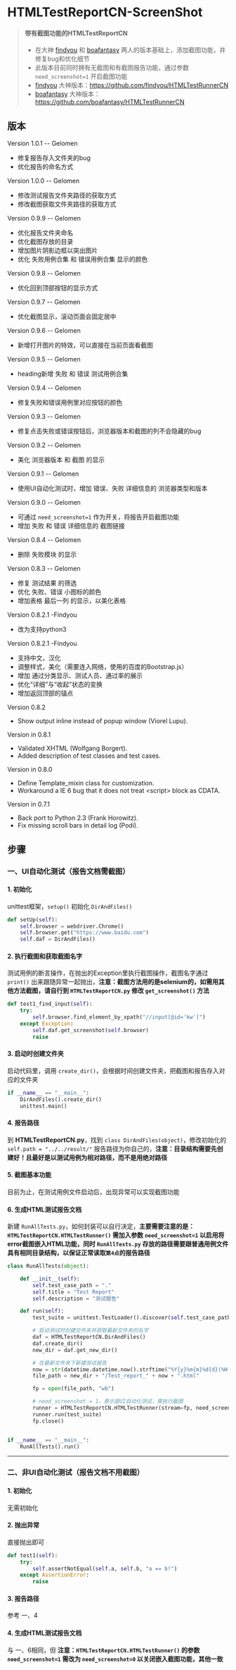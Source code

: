 ﻿# HTMLTestReportCN-ScreenShot

> #### 带有截图功能的HTMLTestReportCN
> * 在大神 [findyou](https://github.com/findyou) 和 [boafantasy](https://github.com/boafantasy) 两人的版本基础上，添加截图功能，并修复bug和优化细节
> * 此版本目前同时拥有无截图和有截图报告功能，通过参数 `need_screenshot=1` 开启截图功能
> * [findyou](https://github.com/findyou) 大神版本：https://github.com/findyou/HTMLTestRunnerCN
> * [boafantasy](https://github.com/boafantasy) 大神版本：https://github.com/boafantasy/HTMLTestRunnerCN

## 版本
Version 1.0.1 -- Gelomen
* 修复报告存入文件夹的bug
* 优化报告的命名方式

Version 1.0.0 -- Gelomen
* 修改测试报告文件夹路径的获取方式
* 修改截图获取文件夹路径的获取方式

Version 0.9.9 -- Gelomen
* 优化报告文件夹命名
* 优化截图存放的目录
* 增加图片阴影边框以突出图片
* 优化 失败用例合集 和 错误用例合集 显示的颜色

Version 0.9.8 -- Gelomen
* 优化回到顶部按钮的显示方式

Version 0.9.7 -- Gelomen
* 优化截图显示，滚动页面会固定居中

Version 0.9.6 -- Gelomen
* 新增打开图片的特效，可以直接在当前页面看截图

Version 0.9.5 -- Gelomen
* heading新增 失败 和 错误 测试用例合集

Version 0.9.4 -- Gelomen
* 修复失败和错误用例里对应按钮的颜色

Version 0.9.3 -- Gelomen
* 修复点击失败或错误按钮后，浏览器版本和截图的列不会隐藏的bug

Version 0.9.2 -- Gelomen
* 美化 浏览器版本 和 截图 的显示

Version 0.9.1 -- Gelomen
* 使用UI自动化测试时，增加 错误、失败 详细信息的 浏览器类型和版本

Version 0.9.0 -- Gelomen
* 可通过 `need_screenshot=1` 作为开关，将报告开启截图功能
* 增加 失败 和 错误 详细信息的 截图链接

Version 0.8.4 -- Gelomen
* 删除 失败模块 的显示

Version 0.8.3 -- Gelomen
* 修复 测试结果 的筛选
* 优化 失败、错误 小图标的颜色
* 增加表格 最后一列 的显示，以美化表格

Version 0.8.2.1 -Findyou
* 改为支持python3

Version 0.8.2.1 -Findyou
* 支持中文，汉化
* 调整样式，美化（需要连入网络，使用的百度的Bootstrap.js）
* 增加 通过分类显示、测试人员、通过率的展示
* 优化“详细”与“收起”状态的变换
* 增加返回顶部的锚点

Version 0.8.2
* Show output inline instead of popup window (Viorel Lupu).

Version in 0.8.1
* Validated XHTML (Wolfgang Borgert).
* Added description of test classes and test cases.

Version in 0.8.0
* Define Template_mixin class for customization.
* Workaround a IE 6 bug that it does not treat \<script\> block as CDATA.

Version in 0.7.1
* Back port to Python 2.3 (Frank Horowitz).
* Fix missing scroll bars in detail log (Podi).

## 步骤
### 一、UI自动化测试（报告文档需截图）
#### 1. 初始化
unittest框架，`setup()` 初始化 `DirAndFiles()`
```python
def setUp(self):
    self.browser = webdriver.Chrome()
    self.browser.get("https://www.baidu.com")
    self.daf = DirAndFiles()
```
#### 2. 执行截图和获取截图名字
测试用例的断言操作，在抛出的Exception里执行截图操作，截图名字通过 `print()` 出来跟随异常一起抛出，**注意：截图方法用的是selenium的，如需用其他方法截图，请自行到 `HTMLTestReportCN.py` 修改 `get_screenshot()` 方法**
```python
def test1_find_input(self):
    try:
        self.browser.find_element_by_xpath("//input[@id='kw']")
    except Exception:
        self.daf.get_screenshot(self.browser)
        raise
```
#### 3. 启动时创建文件夹
启动代码里，调用 `create_dir()`，会根据时间创建文件夹，把截图和报告存入对应的文件夹
```python
if __name__ == "__main__":
    DirAndFiles().create_dir()
    unittest.main()
```
#### 4. 报告路径
到 **HTMLTestReportCN.py**，找到 `class DirAndFiles(object)`，修改初始化的 `self.path = "../../result/"` 报告路径为你自己的，**注意：目录结构需要先创建好！且最好是以测试用例为相对路径，而不是用绝对路径**

#### 5. 截图基本功能
目前为止，在测试用例文件启动后，出现异常可以实现截图功能

#### 6. 生成HTML测试报告文档
新建 `RunAllTests.py`，如何封装可以自行决定，**主要需要注意的是：`HTMLTestReportCN.HTMLTestRunner()` 需加入参数 `need_screenshot=1` 以启用将error截图嵌入HTML功能，同时 `RunAllTests.py` 存放的路径需要跟普通用例文件具有相同目录结构，以保证正常读取```第4点```的报告路径**
```python
class RunAllTests(object):

    def __init__(self):
        self.test_case_path = "."
        self.title = "Test Report"
        self.description = "测试报告"

    def run(self):
        test_suite = unittest.TestLoader().discover(self.test_case_path)

        # 启动测试时创建文件夹并获取最新文件夹的名字
        daf = HTMLTestReportCN.DirAndFiles()
        daf.create_dir()
        new_dir = daf.get_new_dir()

        # 在最新文件夹下新建测试报告
        now = str(datetime.datetime.now().strftime("%Y{y}%m{m}%d{d}(%H{H}%M{M}%S{S})").format(y="年", m="月", d="日", H="时", M="分", S="秒"))
        file_path = new_dir + "/Test_report_" + now + ".html"

        fp = open(file_path, "wb")

        # need_screenshot = 1，表示是UI自动化测试，需执行截图
        runner = HTMLTestReportCN.HTMLTestRunner(stream=fp, need_screenshot=1, title=self.title, description=self.description, tester=input("请输入你的名字："))
        runner.run(test_suite)
        fp.close()


if __name__ == "__main__":
    RunAllTests().run()

```

-----
### 二、非UI自动化测试（报告文档不用截图）
#### 1. 初始化
无需初始化

#### 2. 抛出异常
直接抛出即可
```python
def test1(self):
    try:
        self.assertNotEqual(self.a, self.b, "a == b!")
    except AssertionError:
        raise
```
#### 3. 报告路径
参考 一、4

#### 4. 生成HTML测试报告文档
与 一、6相同，但 **注意：`HTMLTestReportCN.HTMLTestRunner()` 的参数 `need_screenshot=1` 需改为 `need_screenshot=0` 以关闭嵌入截图功能，其他一致**
